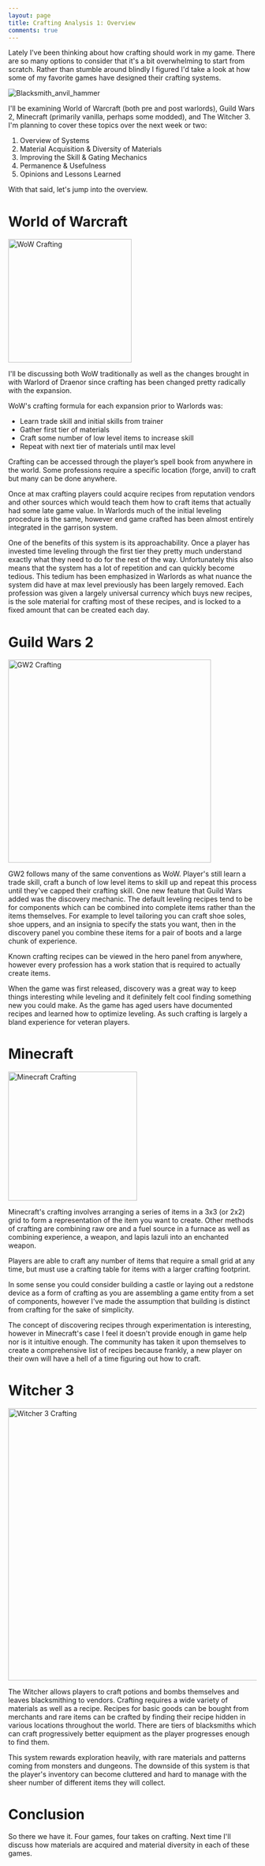 ```yaml
---
layout: page
title: Crafting Analysis 1: Overview
comments: true
---
```


Lately I've been thinking about how crafting should work in my game. There are so many options to consider that it's a bit overwhelming to start from scratch. Rather than stumble around blindly I figured I'd take a look at how some of my favorite games have designed their crafting systems.


![Blacksmith_anvil_hammer](http://upload.wikimedia.org/wikipedia/commons/a/ae/Blacksmith_anvil_hammer.svg)


I'll be examining World of Warcraft (both pre and post warlords), Guild Wars 2, Minecraft (primarily vanilla, perhaps some modded), and The Witcher 3. I'm planning to cover these topics over the next week or two:

1. Overview of Systems
2. Material Acquisition & Diversity of Materials
3. Improving the Skill & Gating Mechanics
4. Permanence & Usefulness
5. Opinions and Lessons Learned

With that said, let's jump into the overview.
<span class="more"></span>

<h1>World of Warcraft</h1>

<img src="{{ site.baseurl }}/images/wow_craft.png" alt="WoW Crafting" style="width: 250px;"/>

I'll be discussing both WoW traditionally as well as the changes brought in with Warlord of Draenor since crafting has been changed pretty radically with the expansion.

WoW's crafting formula for each expansion prior to Warlords was: 

* Learn trade skill and initial skills from trainer
* Gather first tier of materials
* Craft some number of low level items to increase skill
* Repeat with next tier of materials until max level

Crafting can be accessed through the player’s spell book from anywhere in the world. Some professions require a specific location (forge, anvil) to craft but many can be done anywhere.

Once at max crafting players could acquire recipes from reputation vendors and other sources which would teach them how to craft items that actually had some late game value. In Warlords much of the initial leveling procedure is the same, however end game crafted has been almost entirely integrated in the garrison system.

One of the benefits of this system is its approachability. Once a player has invested time leveling through the first tier they pretty much understand exactly what they need to do for the rest of the way. Unfortunately this also means that the system has a lot of repetition and can quickly become tedious. This tedium has been emphasized in Warlords as what nuance the system did have at max level previously has been largely removed. Each profession was given a largely universal currency which buys new recipes, is the sole material for crafting most of these recipes, and is locked to a fixed amount that can be created each day.

<h1>Guild Wars 2</h1>

<img src="{{ site.baseurl }}/images/gw2_craft.png" alt="GW2 Crafting" style="width: 411px;"/>

GW2 follows many of the same conventions as WoW. Player's still learn a trade skill, craft a bunch of low level items to skill up and repeat this process until they've capped their crafting skill. One new feature that Guild Wars added was the discovery mechanic. The default leveling recipes tend to be for components which can be combined into complete items rather than the items themselves. For example to level tailoring you can craft shoe soles, shoe uppers, and an insignia to specify the stats you want, then in the discovery panel you combine these items for a pair of boots and a large chunk of experience. 

Known crafting recipes can be viewed in the hero panel from anywhere, however every profession has a work station that is required to actually create items.

When the game was first released, discovery was a great way to keep things interesting while leveling and it definitely felt cool finding something new you could make. As the game has aged users have documented recipes and learned how to optimize leveling. As such crafting is largely a bland experience for veteran players.

<h1>Minecraft</h1>

<img src="{{ site.baseurl }}/images/mc_craft.png" alt="Minecraft Crafting" style="width: 261px;"/>

Minecraft's crafting involves arranging a series of items in a 3x3 (or 2x2) grid to form a representation of the item you want to create. Other methods of crafting are combining raw ore and a fuel source in a furnace as well as combining experience, a weapon, and lapis lazuli into an enchanted weapon. 

Players are able to craft any number of items that require a small grid at any time, but must use a crafting table for items with a larger crafting footprint.

In some sense you could consider building a castle or laying out a redstone device as a form of crafting as you are assembling a game entity from a set of components, however I've made the assumption that building is distinct from crafting for the sake of simplicity. 

The concept of discovering recipes through experimentation is interesting, however in Minecraft's case I feel it doesn't provide enough in game help nor is it intuitive enough. The community has taken it upon themselves to create a comprehensive list of recipes because frankly, a new player on their own will have a hell of a time figuring out how to craft.

<h1>Witcher	3</h1>

<img src="{{ site.baseurl }}/images/witcher_craft.png" alt="Witcher 3 Crafting" style="width: 551px;"/>

The Witcher allows players to craft potions and bombs themselves and leaves blacksmithing to vendors. Crafting requires a wide variety of materials as well as a recipe. Recipes for basic goods can be bought from merchants and rare items can be crafted by finding their recipe hidden in various locations throughout the world. There are tiers of blacksmiths which can craft progressively better equipment as the player progresses enough to find them.

This system rewards exploration heavily, with rare materials and patterns coming from monsters and dungeons. The downside of this system is that the player's inventory can become cluttered and hard to manage with the sheer number of different items they will collect.

<h1>Conclusion</h1>

So there we have it. Four games, four takes on crafting. Next time I'll discuss how materials are acquired and material diversity in each of these games.
